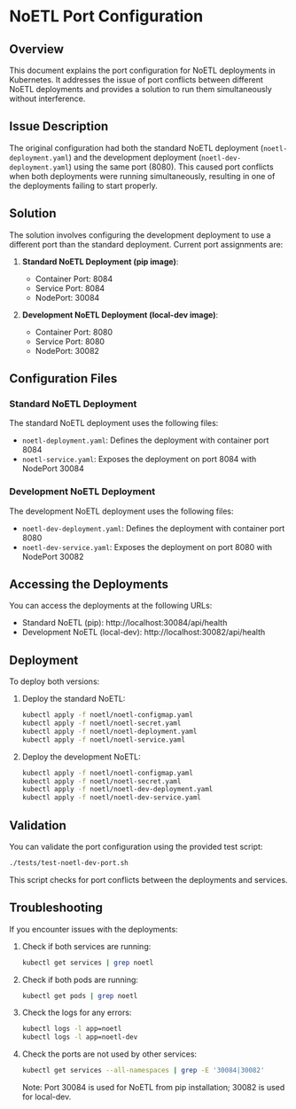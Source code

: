# NoETL Port Configuration

## Overview

This document explains the port configuration for NoETL deployments in Kubernetes. 
It addresses the issue of port conflicts between different NoETL deployments and provides a solution to run them simultaneously without interference.

## Issue Description

The original configuration had both the standard NoETL deployment (`noetl-deployment.yaml`) and the development deployment (`noetl-dev-deployment.yaml`) using the same port (8080). This caused port conflicts when both deployments were running simultaneously, resulting in one of the deployments failing to start properly.

## Solution

The solution involves configuring the development deployment to use a different port than the standard deployment. Current port assignments are:

1. **Standard NoETL Deployment (pip image)**:
   - Container Port: 8084
   - Service Port: 8084
   - NodePort: 30084

2. **Development NoETL Deployment (local-dev image)**:
   - Container Port: 8080
   - Service Port: 8080
   - NodePort: 30082

## Configuration Files

### Standard NoETL Deployment

The standard NoETL deployment uses the following files:
- `noetl-deployment.yaml`: Defines the deployment with container port 8084
- `noetl-service.yaml`: Exposes the deployment on port 8084 with NodePort 30084

### Development NoETL Deployment

The development NoETL deployment uses the following files:
- `noetl-dev-deployment.yaml`: Defines the deployment with container port 8080
- `noetl-dev-service.yaml`: Exposes the deployment on port 8080 with NodePort 30082

## Accessing the Deployments

You can access the deployments at the following URLs:

- Standard NoETL (pip): http://localhost:30084/api/health
- Development NoETL (local-dev): http://localhost:30082/api/health

## Deployment

To deploy both versions:

1. Deploy the standard NoETL:
   ```bash
   kubectl apply -f noetl/noetl-configmap.yaml
   kubectl apply -f noetl/noetl-secret.yaml
   kubectl apply -f noetl/noetl-deployment.yaml
   kubectl apply -f noetl/noetl-service.yaml
   ```

2. Deploy the development NoETL:
   ```bash
   kubectl apply -f noetl/noetl-configmap.yaml
   kubectl apply -f noetl/noetl-secret.yaml
   kubectl apply -f noetl/noetl-dev-deployment.yaml
   kubectl apply -f noetl/noetl-dev-service.yaml
   ```

## Validation

You can validate the port configuration using the provided test script:

```bash
./tests/test-noetl-dev-port.sh
```

This script checks for port conflicts between the deployments and services.

## Troubleshooting

If you encounter issues with the deployments:

1. Check if both services are running:
   ```bash
   kubectl get services | grep noetl
   ```

2. Check if both pods are running:
   ```bash
   kubectl get pods | grep noetl
   ```

3. Check the logs for any errors:
   ```bash
   kubectl logs -l app=noetl
   kubectl logs -l app=noetl-dev
   ```

4. Check the ports are not used by other services:
   ```bash
   kubectl get services --all-namespaces | grep -E '30084|30082'
   ```

   Note: Port 30084 is used for NoETL from pip installation; 30082 is used for local-dev.